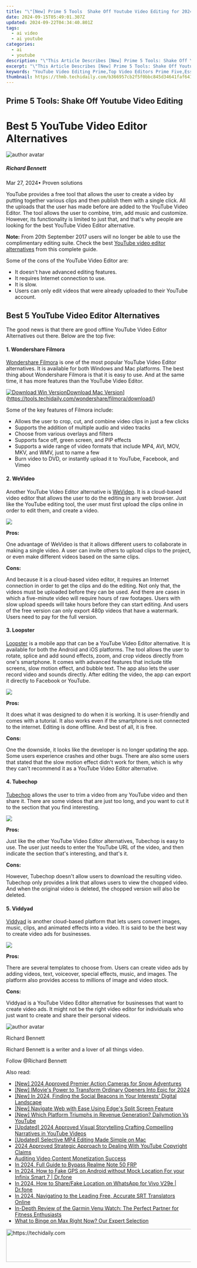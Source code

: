 ```yaml
---
title: "\"[New] Prime 5 Tools  Shake Off Youtube Video Editing for 2024\""
date: 2024-09-15T05:49:01.307Z
updated: 2024-09-22T04:34:40.801Z
tags:
  - ai video
  - ai youtube
categories:
  - ai
  - youtube
description: "\"This Article Describes [New] Prime 5 Tools: Shake Off Youtube Video Editing for 2024\""
excerpt: "\"This Article Describes [New] Prime 5 Tools: Shake Off Youtube Video Editing for 2024\""
keywords: "YouTube Video Editing Prime,Top Video Editors Prime Five,Essential Editing Tools List,Prime Editing Software Rank,Professional Video Toolkit,Best Video Editor Prime Tips,Optimal Video Editing Choices"
thumbnail: https://thmb.techidaily.com/b366957cb2f5f0bbc845d34641faf6413a6383aa8049e6555ff0f80bdf97ed47.jpg
---
```


## Prime 5 Tools: Shake Off Youtube Video Editing

# Best 5 YouTube Video Editor Alternatives

![author avatar](https://images.wondershare.com/filmora/article-images/richard-bennett.jpg)

##### Richard Bennett

 Mar 27, 2024• Proven solutions

YouTube provides a free tool that allows the user to create a video by putting together various clips and then publish them with a single click. All the uploads that the user has made before are added to the YouTube Video Editor. The tool allows the user to combine, trim, add music and customize. However, its functionality is limited to just that, and that's why people are looking for the best YouTube Video Editor alternative.

**Note:** From 20th September 2017 users will no longer be able to use the complimentary editing suite. Check the best [YouTube video editor alternatives](https://tools.techidaily.com/wondershare/filmora/download/) from this complete guide.

Some of the cons of the YouTube Video Editor are:

* It doesn't have advanced editing features.
* It requires Internet connection to use.
* It is slow.
* Users can only edit videos that were already uploaded to their YouTube account.

## Best 5 YouTube Video Editor Alternatives

The good news is that there are good offline YouTube Video Editor Alternatives out there. Below are the top five:

#### 1\.  Wondershare Filmora

[Wondershare Filmora](https://tools.techidaily.com/wondershare/filmora/download/) is one of the most popular YouTube Video Editor alternatives. It is available for both Windows and Mac platforms. The best thing about Wondershare Filmora is that it is easy to use. And at the same time, it has more features than the YouTube Video Editor.

[![Download Win Version](https://images.wondershare.com/filmora/guide/download-btn-win.jpg)](https://tools.techidaily.com/wondershare/filmora/download/)[Download Mac Version](https://images.wondershare.com/filmora/guide/download-btn-mac.jpg)](https://tools.techidaily.com/wondershare/filmora/download/)

Some of the key features of Filmora include:

* Allows the user to crop, cut, and combine video clips in just a few clicks
* Supports the addition of multiple audio and video tracks
* Choose from various overlays and filters
* Supports face off, green screen, and PIP effects
* Supports a wide range of video formats that include MP4, AVI, MOV, MKV, and WMV, just to name a few
* Burn video to DVD, or instantly upload it to YouTube, Facebook, and Vimeo

#### 2\.  WeVideo

Another YouTube Video Editor alternative is [WeVideo](https://www.wevideo.com/). It is a cloud-based video editor that allows the user to do the editing in any web browser. Just like the YouTube editing tool, the user must first upload the clips online in order to edit them, and create a video.

![](https://images.wondershare.com/filmora/article-images/bdayvideo-wevideo.jpg)

 **Pros:**

One advantage of WeVideo is that it allows different users to collaborate in making a single video. A user can invite others to upload clips to the project, or even make different videos based on the same clips.

 **Cons:**

And because it is a cloud-based video editor, it requires an Internet connection in order to get the clips and do the editing. Not only that, the videos must be uploaded before they can be used. And there are cases in which a five-minute video will require hours of raw footages. Users with slow upload speeds will take hours before they can start editing. And users of the free version can only export 480p videos that have a watermark. Users need to pay for the full version.

#### 3\. Loopster

[Loopster](http://www.loopster.com/) is a mobile app that can be a YouTube Video Editor alternative. It is available for both the Android and iOS platforms. The tool allows the user to rotate, splice and add sound effects, zoom, and crop videos directly from one's smartphone. It comes with advanced features that include title screens, slow motion effect, and bubble text. The app also lets the user record video and sounds directly. After editing the video, the app can export it directly to Facebook or YouTube.

![](https://images.wondershare.com/filmora/article-images/loopster.jpg)

 **Pros:**

It does what it was designed to do when it is working. It is user-friendly and comes with a tutorial. It also works even if the smartphone is not connected to the internet. Editing is done offline. And best of all, it is free.

 **Cons:**

One the downside, it looks like the developer is no longer updating the app. Some users experience crashes and other bugs. There are also some users that stated that the slow motion effect didn't work for them, which is why they can't recommend it as a YouTube Video Editor alternative.

#### 4\. Tubechop

[Tubechop](https://www.tubechop.com/) allows the user to trim a video from any YouTube video and then share it. There are some videos that are just too long, and you want to cut it to the section that you find interesting.

![](https://images.wondershare.com/filmora/article-images/tubechop.jpg)

 **Pros:**

Just like the other YouTube Video Editor alternatives, Tubechop is easy to use. The user just needs to enter the YouTube URL of the video, and then indicate the section that's interesting, and that's it.

 **Cons:**

However, Tubechop doesn't allow users to download the resulting video. Tubechop only provides a link that allows users to view the chopped video. And when the original video is deleted, the chopped version will also be deleted.

#### 5\. Viddyad

[Viddyad](https://viddyad.com/) is another cloud-based platform that lets users convert images, music, clips, and animated effects into a video. It is said to be the best way to create video ads for businesses.

![](https://images.wondershare.com/filmora/article-images/viddyad.jpg)

 **Pros:**

There are several templates to choose from. Users can create video ads by adding videos, text, voiceover, special effects, music, and images. The platform also provides access to millions of image and video stock.

 **Cons:**

Viddyad is a YouTube Video Editor alternative for businesses that want to create video ads. It might not be the right video editor for individuals who just want to create and share their personal videos.

![author avatar](https://images.wondershare.com/filmora/article-images/richard-bennett.jpg)

Richard Bennett

Richard Bennett is a writer and a lover of all things video.

Follow @Richard Bennett

<ins class="adsbygoogle"
     style="display:block"
     data-ad-format="autorelaxed"
     data-ad-client="ca-pub-7571918770474297"
     data-ad-slot="1223367746"></ins>

<ins class="adsbygoogle"
     style="display:block"
     data-ad-client="ca-pub-7571918770474297"
     data-ad-slot="8358498916"
     data-ad-format="auto"
     data-full-width-responsive="true"></ins>

<span class="atpl-alsoreadstyle">Also read:</span>
<div><ul>
<li><a href="https://fox-friendly.techidaily.com/new-2024-approved-premier-action-cameras-for-snow-adventures/"><u>[New] 2024 Approved Premier Action Cameras for Snow Adventures</u></a></li>
<li><a href="https://youtube-tips.techidaily.com/movies-power-to-transform-ordinary-openers-into-epic-for-2024/"><u>[New] IMovie's Power to Transform Ordinary Openers Into Epic for 2024</u></a></li>
<li><a href="https://instagram-videos.techidaily.com/new-in-2024-finding-the-social-beacons-in-your-interests-digital-landscape/"><u>[New] In 2024, Finding the Social Beacons in Your Interests’ Digital Landscape</u></a></li>
<li><a href="https://fox-links.techidaily.com/new-navigate-web-with-ease-using-edges-split-screen-feature/"><u>[New] Navigate Web with Ease Using Edge's Split Screen Feature</u></a></li>
<li><a href="https://youtube-tips.techidaily.com/hich-platform-triumphs-in-revenue-generation-dailymotion-vs-youtube/"><u>[New] Which Platform Triumphs in Revenue Generation? Dailymotion Vs YouTube</u></a></li>
<li><a href="https://youtube-tips.techidaily.com/ed-2024-approved-visual-storytelling-crafting-compelling-narratives-in-youtube-videos/"><u>[Updated] 2024 Approved Visual Storytelling Crafting Compelling Narratives in YouTube Videos</u></a></li>
<li><a href="https://youtube-tips.techidaily.com/ed-selective-mp4-editing-made-simple-on-mac/"><u>[Updated] Selective MP4 Editing Made Simple on Mac</u></a></li>
<li><a href="https://youtube-tips.techidaily.com/approved-strategic-approach-to-dealing-with-youtube-copyright-claims/"><u>2024 Approved Strategic Approach to Dealing With YouTube Copyright Claims</u></a></li>
<li><a href="https://youtube-tips.techidaily.com/ing-video-content-monetization-success/"><u>Auditing Video Content Monetization Success</u></a></li>
<li><a href="https://android-frp.techidaily.com/in-2024-full-guide-to-bypass-realme-note-50-frp-by-drfone-android/"><u>In 2024, Full Guide to Bypass Realme Note 50 FRP</u></a></li>
<li><a href="https://android-location.techidaily.com/in-2024-how-to-fake-gps-on-android-without-mock-location-for-your-infinix-smart-7-drfone-by-drfone-virtual/"><u>In 2024, How to Fake GPS on Android without Mock Location For your Infinix Smart 7 | Dr.fone</u></a></li>
<li><a href="https://location-social.techidaily.com/in-2024-how-to-sharefake-location-on-whatsapp-for-vivo-v29e-drfone-by-drfone-virtual-android/"><u>In 2024, How to Share/Fake Location on WhatsApp for Vivo V29e | Dr.fone</u></a></li>
<li><a href="https://extra-skills.techidaily.com/in-2024-navigating-to-the-leading-free-accurate-srt-translators-online/"><u>In 2024, Navigating to the Leading Free, Accurate SRT Translators Online</u></a></li>
<li><a href="https://buynow-help.techidaily.com/in-depth-review-of-the-garmin-venu-watch-the-perfect-partner-for-fitness-enthusiasts/"><u>In-Depth Review of the Garmin Venu Watch: The Perfect Partner for Fitness Enthusiasts</u></a></li>
<li><a href="https://techno-recovery.techidaily.com/1722900788783-what-to-binge-on-max-right-now-our-expert-selection/"><u>What to Binge on Max Right Now? Our Expert Selection</u></a></li>
</ul></div>

<!-- affiliate ads begin -->
<a href="https://appsumo.8odi.net/c/5597632/2130875/7443" target="_top" id="2130875">
  <img src="//a.impactradius-go.com/display-ad/7443-2130875" border="0" alt="https://techidaily.com" width="728" height="90"/>
</a>
<img height="0" width="0" src="https://appsumo.8odi.net/i/5597632/2130875/7443" style="position:absolute;visibility:hidden;" border="0" />
<!-- affiliate ads end -->

